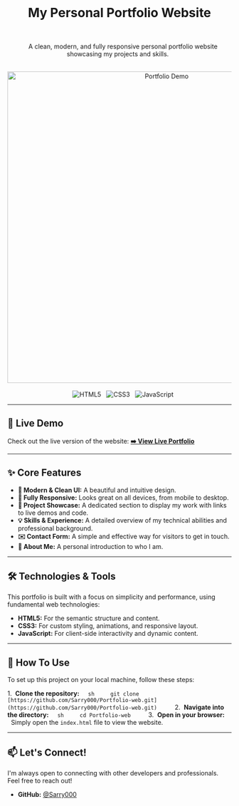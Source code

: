 <div align="center">
  <h1 align="center">My Personal Portfolio Website</h1>
  <p align="center">
    A clean, modern, and fully responsive personal portfolio website showcasing my projects and skills.
  </p>
</div>

<div align="center">
  <img src="https://github.com/user-attachments/assets/ce1c9685-8eb1-4ec8-8afa-bfc2ad6699e1" alt="Portfolio Demo" width="700"/>
</div>

<br/>

<div align="center">
    <img src="https://img.shields.io/badge/HTML5-%23E34F26.svg?style=for-the-badge&logo=html5&logoColor=white" alt="HTML5"/>
  <img src="https://img.shields.io/badge/CSS3-%231572B6.svg?style=for-the-badge&logo=css3&logoColor=white" alt="CSS3"/>
  <img src="https://img.shields.io/badge/JavaScript-%23F7DF1E.svg?style=for-the-badge&logo=javascript&logoColor=black" alt="JavaScript"/>
</div>

---

## 🚀 Live Demo

Check out the live version of the website:
**[➡️ View Live Portfolio](https://sarry000.github.io/Portfolio-web/)**

---

## ✨ Core Features

* **🎨 Modern & Clean UI:** A beautiful and intuitive design.
* **📱 Fully Responsive:** Looks great on all devices, from mobile to desktop.
* **📂 Project Showcase:** A dedicated section to display my work with links to live demos and code.
* **💡 Skills & Experience:** A detailed overview of my technical abilities and professional background.
* **✉️ Contact Form:** A simple and effective way for visitors to get in touch.
* **👤 About Me:** A personal introduction to who I am.

---

## 🛠️ Technologies & Tools

This portfolio is built with a focus on simplicity and performance, using fundamental web technologies:

* **HTML5:** For the semantic structure and content.
* **CSS3:** For custom styling, animations, and responsive layout.
* **JavaScript:** For client-side interactivity and dynamic content.

---

## 🔧 How To Use

To set up this project on your local machine, follow these steps:

1.  **Clone the repository:**
    ```sh
    git clone [https://github.com/Sarry000/Portfolio-web.git](https://github.com/Sarry000/Portfolio-web.git)
    ```
2.  **Navigate into the directory:**
    ```sh
    cd Portfolio-web
    ```
3.  **Open in your browser:**
    Simply open the `index.html` file to view the website.

---

## 📫 Let's Connect!

I'm always open to connecting with other developers and professionals. Feel free to reach out!

* **GitHub:** [@Sarry000](https://github.com/Sarry000)

